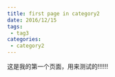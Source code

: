 ```yaml
---
title: first page in category2
date: 2016/12/15
tags:
 - tag3
categories:
 - category2
---
```


这是我的第一个页面，用来测试的!!!!!!